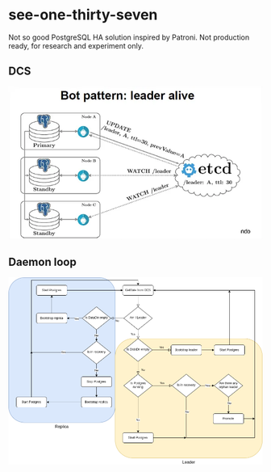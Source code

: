 # see-one-thirty-seven

Not so good PostgreSQL HA solution inspired by Patroni.
Not production ready, for research and experiment only.

## DCS

![dcs](./docs/dcs.png)

## Daemon loop

![daemon-loop](./docs/daemon-loop.drawio.png)
